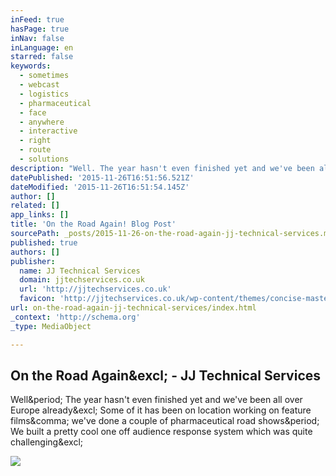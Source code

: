 ```yaml
---
inFeed: true
hasPage: true
inNav: false
inLanguage: en
starred: false
keywords:
  - sometimes
  - webcast
  - logistics
  - pharmaceutical
  - face
  - anywhere
  - interactive
  - right
  - route
  - solutions
description: "Well. The year hasn't even finished yet and we've been all over Europe already! Some of it has been on location working on feature films, we've done a couple of pharmaceutical road shows. We built a pretty cool one off audience response system which was quite challenging!"
datePublished: '2015-11-26T16:51:56.521Z'
dateModified: '2015-11-26T16:51:54.145Z'
author: []
related: []
app_links: []
title: 'On the Road Again! Blog Post'
sourcePath: _posts/2015-11-26-on-the-road-again-jj-technical-services.md
published: true
authors: []
publisher:
  name: JJ Technical Services
  domain: jjtechservices.co.uk
  url: 'http://jjtechservices.co.uk'
  favicon: 'http://jjtechservices.co.uk/wp-content/themes/concise-master/images/favicon.ico'
url: on-the-road-again-jj-technical-services/index.html
_context: 'http://schema.org'
_type: MediaObject

---
```

<article style=""><h1>On the Road Again&amp;excl; - JJ Technical Services</h1><p>Well&amp;period; The year hasn't even finished yet and we've been all over Europe already&amp;excl; Some of it has been on location working on feature films&amp;comma; we've done a couple of pharmaceutical road shows&amp;period; We built a pretty cool one off audience response system which was quite challenging&amp;excl;</p><img src="http://jjtechservices.co.uk/wp-content/uploads/2015/09/On-The-Road-Again.png" /></article>